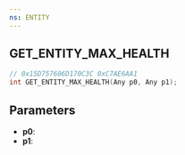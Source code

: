 ```yaml
---
ns: ENTITY
---
```

## GET_ENTITY_MAX_HEALTH

```c
// 0x15D757606D170C3C 0xC7AE6AA1
int GET_ENTITY_MAX_HEALTH(Any p0, Any p1);
```

## Parameters
* **p0**:
* **p1**:

